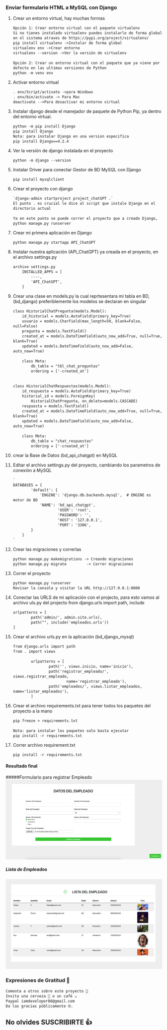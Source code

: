### Enviar formulario HTML a MySQL con Django

1.  Crear un entorno virtual, hay muchas formas

        Opción 1: Crear entorno virtual con el paquete virtualenv
        Si no tienes instalado virtualenv puedes instalarlo de forma global en el sistema atraves de https://pypi.org/project/virtualenv/
        pip install virtualenv ->Instalar de forma global
        virtualenv env ->Crear entorno
        virtualenv --version ->Ver la versión de virtualenv

        Opción 2: Crear un entorno virtual con el paquete que ya viene por defecto en las ultimas versiones de Python
        python -m venv env

2.  Activar entorno virtual

        . env/Script/activate ->para Windows
        . env/bin/activate -> Para Mac
        deactivate -->Para desactivar mi entorno virtual

3.  Instalar django desde el manejador de paquete de Python Pip, ya dentro del entorno virtual.

        python -m pip install Django
        pip install Django
        Nota: para instalar Django en una version especifica
        pip install Django==4.2.4

4.  Ver la versión de django instalada en el proyecto

        python -m django --version

5.  Instalar Driver para conectar Gestor de BD MySQL con Django

        pip install mysqlclient


7.  Crear el proyecto con django

        `django-admin startproject project_chatGPT .`
        El punto . es crucial le dice al script que instale Django en el directorio actual

        Ya en este punto se puede correr el proyecto que a creado Django,
        python manage.py runserver

8.  Crear mi primera aplicación en Django

        python manage.py startapp API_ChatGPT

9.  Instalar nuestra aplicación (API_ChatGPT) ya creada en el proyecto, en el archivo settings.py

        archivo settings.py
            INSTALLED_APPS = [
                ----,
                'API_ChatGPT',
            ]

10. Crear una clase en models.py la cual reprtesentara mi tabla en BD,(bd_django) preferiblemente los modelos
    se declaran en singular

        class HistorialChatPregunta(models.Model):
            id_historial = models.AutoField(primary_key=True)
            usuario = models.CharField(max_length=50, blank=False, null=False)
            pregunta = models.TextField()
            created_at = models.DateTimeField(auto_now_add=True, null=True, blank=True)
            updated = models.DateTimeField(auto_now_add=False, auto_now=True)

            class Meta:
                db_table = "tbl_chat_preguntas"
                ordering = ['-created_at']


        class HistorialChatRespuestas(models.Model):
            id_respuesta = models.AutoField(primary_key=True)
            historial_id = models.ForeignKey(
                HistorialChatPregunta, on_delete=models.CASCADE)
            respuesta = models.TextField()
            created_at = models.DateTimeField(auto_now_add=True, null=True, blank=True)
            updated = models.DateTimeField(auto_now_add=False, auto_now=True)

            class Meta:
                db_table = "chat_respuestas"
                ordering = ['-created_at']

11. crear la Base de Datos (bd_api_chatgpt) en MySQL

12. Editar el archivo settings.py del proyecto, cambiando los parametros de conexión a MySQL

        `
        DATABASES = {
                'default': {
                    'ENGINE': 'django.db.backends.mysql',  # ENGINE es motor de BD
                    'NAME': 'bd_api_chatgpt',
                            'USER': 'root',
                            'PASSWORD': '',
                            'HOST': '127.0.0.1',
                            'PORT': '3306',
                }
            }
        `

13. Crear las migraciones y correrlas

        python manage.py makemigrations -> Creando migraciones
        python manage.py migrate         -> Correr migraciones

14. Correr el proyecto

        python manage.py runserver
        Revisar la consola y visitar la URL http://127.0.0.1:8000


15. Conectar las URLS de mi aplicación con el projecto, para esto vamos al archivo uls.py del projecto
    from django.urls import path, include

        urlpatterns = [
                path('admin/', admin.site.urls),
                path("", include('empleados.urls'))
        ]


16. Crear el archivo urls.py en la aplicación (bd_django_mysql)

        from django.urls import path
        from . import views

                urlpatterns = [
                        path('', views.inicio, name='inicio'),
                        path('registrar_empleado/', views.registrar_empleado,
                                name='registrar_empleado'),
                        path('empleados/', views.listar_empleados, name='listar_empleados'),
                ]


21. Crear el archivo requirements.txt para tener todos los paquetes del proyecto a la mano

        pip freeze > requirements.txt

        Nota: para instalar los paquetes solo basta ejecutar
        pip install -r requirements.txt

        
20. Correr archivo requirement.txt

        pip install -r requirements.txt



#### Resultado final

#####Formulario para registrar Empleado
![](https://raw.githubusercontent.com/urian121/imagenes-proyectos-github/master/registrar-empleado-con-django-crud-urian-viera.png)

##### Lista de Empleados

![](https://raw.githubusercontent.com/urian121/imagenes-proyectos-github/master/lista-de-empleados-crud-django-urian-viera.png)

### Expresiones de Gratitud 🎁

    Comenta a otros sobre este proyecto 📢
    Invita una cerveza 🍺 o un café ☕
    Paypal iamdeveloper86@gmail.com
    Da las gracias públicamente 🤓.

## No olvides SUSCRIBIRTE 👍
